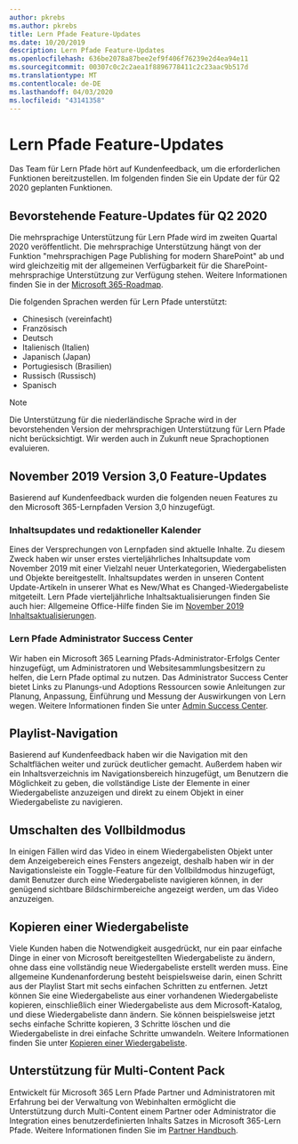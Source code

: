 ```yaml
---
author: pkrebs
ms.author: pkrebs
title: Lern Pfade Feature-Updates
ms.date: 10/20/2019
description: Lern Pfade Feature-Updates
ms.openlocfilehash: 636be2078a87bee2ef9f406f76239e2d4ea94e11
ms.sourcegitcommit: 00307c0c2c2aea1f8896778411c2c23aac9b517d
ms.translationtype: MT
ms.contentlocale: de-DE
ms.lasthandoff: 04/03/2020
ms.locfileid: "43141358"
---
```

# <a name="learning-pathways-feature-updates"></a>Lern Pfade Feature-Updates
Das Team für Lern Pfade hört auf Kundenfeedback, um die erforderlichen Funktionen bereitzustellen. Im folgenden finden Sie ein Update der für Q2 2020 geplanten Funktionen. 

## <a name="upcoming-feature-updates-for-q2-2020"></a>Bevorstehende Feature-Updates für Q2 2020
Die mehrsprachige Unterstützung für Lern Pfade wird im zweiten Quartal 2020 veröffentlicht. Die mehrsprachige Unterstützung hängt von der Funktion "mehrsprachigen Page Publishing for modern SharePoint" ab und wird gleichzeitig mit der allgemeinen Verfügbarkeit für die SharePoint-mehrsprachige Unterstützung zur Verfügung stehen. Weitere Informationen finden Sie in der [Microsoft 365-Roadmap](https://www.microsoft.com/microsoft-365/roadmap?filters=&searchterms=50217).  
  
Die folgenden Sprachen werden für Lern Pfade unterstützt:   

- Chinesisch (vereinfacht) 
- Französisch  
- Deutsch 
- Italienisch (Italien) 
- Japanisch (Japan)  
- Portugiesisch (Brasilien) 
- Russisch (Russisch)  
- Spanisch 

> [!NOTE]
> Die Unterstützung für die niederländische Sprache wird in der bevorstehenden Version der mehrsprachigen Unterstützung für Lern Pfade nicht berücksichtigt. Wir werden auch in Zukunft neue Sprachoptionen evaluieren.

## <a name="november-2019-version-30-feature-updates"></a>November 2019 Version 3,0 Feature-Updates
Basierend auf Kundenfeedback wurden die folgenden neuen Features zu den Microsoft 365-Lernpfaden Version 3,0 hinzugefügt.

### <a name="content-updates-and-editorial-calendar"></a>Inhaltsupdates und redaktioneller Kalender
Eines der Versprechungen von Lernpfaden sind aktuelle Inhalte. Zu diesem Zweck haben wir unser erstes vierteljährliches Inhaltsupdate vom November 2019 mit einer Vielzahl neuer Unterkategorien, Wiedergabelisten und Objekte bereitgestellt. Inhaltsupdates werden in unseren Content Update-Artikeln in unserer What es New/What es Changed-Wiedergabeliste mitgeteilt. Lern Pfade vierteljährliche Inhaltsaktualisierungen finden Sie auch hier: Allgemeine Office-Hilfe finden Sie im [November 2019 Inhaltsaktualisierungen](custom_contentupdates.md).

### <a name="learning-pathways-admin-success-center"></a>Lern Pfade Administrator Success Center
Wir haben ein Microsoft 365 Learning Pfads-Administrator-Erfolgs Center hinzugefügt, um Administratoren und Websitesammlungsbesitzern zu helfen, die Lern Pfade optimal zu nutzen. Das Administrator Success Center bietet Links zu Planungs-und Adoptions Ressourcen sowie Anleitungen zur Planung, Anpassung, Einführung und Messung der Auswirkungen von Lern wegen. Weitere Informationen finden Sie unter [Admin Success Center](custom_successcenter.md).

## <a name="playlist-navigation"></a>Playlist-Navigation
Basierend auf Kundenfeedback haben wir die Navigation mit den Schaltflächen weiter und zurück deutlicher gemacht. Außerdem haben wir ein Inhaltsverzeichnis im Navigationsbereich hinzugefügt, um Benutzern die Möglichkeit zu geben, die vollständige Liste der Elemente in einer Wiedergabeliste anzuzeigen und direkt zu einem Objekt in einer Wiedergabeliste zu navigieren.

## <a name="toggle-full-screen-mode"></a>Umschalten des Vollbildmodus
In einigen Fällen wird das Video in einem Wiedergabelisten Objekt unter dem Anzeigebereich eines Fensters angezeigt, deshalb haben wir in der Navigationsleiste ein Toggle-Feature für den Vollbildmodus hinzugefügt, damit Benutzer durch eine Wiedergabeliste navigieren können, in der genügend sichtbare Bildschirmbereiche angezeigt werden, um das Video anzuzeigen.

## <a name="copy-a-playlist"></a>Kopieren einer Wiedergabeliste
Viele Kunden haben die Notwendigkeit ausgedrückt, nur ein paar einfache Dinge in einer von Microsoft bereitgestellten Wiedergabeliste zu ändern, ohne dass eine vollständig neue Wiedergabeliste erstellt werden muss. Eine allgemeine Kundenanforderung besteht beispielsweise darin, einen Schritt aus der Playlist Start mit sechs einfachen Schritten zu entfernen. Jetzt können Sie eine Wiedergabeliste aus einer vorhandenen Wiedergabeliste kopieren, einschließlich einer Wiedergabeliste aus dem Microsoft-Katalog, und diese Wiedergabeliste dann ändern. Sie können beispielsweise jetzt sechs einfache Schritte kopieren, 3 Schritte löschen und die Wiedergabeliste in drei einfache Schritte umwandeln. Weitere Informationen finden Sie unter [Kopieren einer Wiedergabeliste](custom_copyplaylist.md).

## <a name="multi-content-pack-support"></a>Unterstützung für Multi-Content Pack
Entwickelt für Microsoft 365 Lern Pfade Partner und Administratoren mit Erfahrung bei der Verwaltung von Webinhalten ermöglicht die Unterstützung durch Multi-Content einem Partner oder Administrator die Integration eines benutzerdefinierten Inhalts Satzes in Microsoft 365-Lern Pfade. Weitere Informationen finden Sie im [Partner Handbuch](custom_partnerguide.md).

